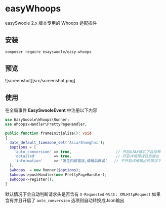 # easyWhoops

easySwoole 2.x 版本专用的 Whoops 适配插件

## 安装

```bash
composer require esayswoole/easy-whoops
```

## 预览

![screenshot][src/screenshot.png]

## 使用

在全局事件 **EasySwooleEvent** 中注册以下内容

```php
use EasySwoole\Whoops\Runner;
use Whoops\Handler\PrettyPageHandler;

public function frameInitialize(): void
{
  date_default_timezone_set('Asia/Shanghai');
  $options = [
    'auto_conversion' => true,                    // 开启AJAX模式下自动转换为JSON输出
    'detailed'        => true,                    // 开启详细错误日志输出
    'information'     => '发生内部错误,请稍后再试'   // 不开启详细输出的情况下 输出的提示文本
  ];
  $whoops  = new Runner($options);
  $whoops->pushHandler(new PrettyPageHandler);
  $whoops->register();
}
```

默认情况下会自动判断请求头是否含有 `X-Requested-With: XMLHttpRequest` 如果含有并且开启了 `auto_conversion` 选项则自动转换成Json输出